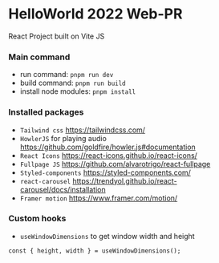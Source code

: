 # HelloWorld 2022 Web-PR 


React Project built on Vite JS

### Main command

* run command: `pnpm run dev`
* build command: `pnpm run build`
* install node modules: `pnpm install`

### Installed packages

* `Tailwind css` https://tailwindcss.com/
* `HowlerJS` for playing audio https://github.com/goldfire/howler.js#documentation
* `React Icons` https://react-icons.github.io/react-icons/
* `Fullpage JS` https://github.com/alvarotrigo/react-fullpage
* `Styled-components` https://styled-components.com/
* `react-carousel` https://trendyol.github.io/react-carousel/docs/installation
* `Framer motion` https://www.framer.com/motion/

### Custom hooks

* `useWindowDimensions` to get window width and height

```
const { height, width } = useWindowDimensions();
```
